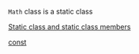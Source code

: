`Math` class is a static class

[Static class and static class members](https://docs.microsoft.com/en-us/dotnet/csharp/programming-guide/classes-and-structs/static-classes-and-static-class-members)

[const](https://stackoverflow.com/questions/408192/why-cant-i-have-public-static-const-string-s-stuff-in-my-class)